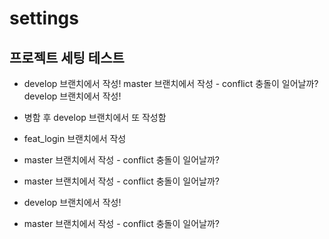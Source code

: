 # settings

## 프로젝트 세팅 테스트

- develop 브랜치에서 작성!
  master 브랜치에서 작성 - conflict 충돌이 일어날까?
  develop 브랜치에서 작성!

- 병함 후 develop 브랜치에서 또 작성함

- feat_login 브랜치에서 작성
- master 브랜치에서 작성 - conflict 충돌이 일어날까?
- master 브랜치에서 작성 - conflict 충돌이 일어날까?
- develop 브랜치에서 작성!
- master 브랜치에서 작성 - conflict 충돌이 일어날까?
